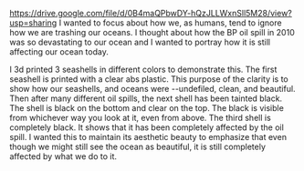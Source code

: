 https://drive.google.com/file/d/0B4maQPbwDY-hQzJLLWxnSll5M28/view?usp=sharing
I wanted to focus about how we, as humans, tend to ignore how we are trashing our oceans. I thought about how the BP oil spill in 2010 was so devastating to our ocean and I wanted to portray how it is still affecting our ocean today. 

I 3d printed 3 seashells in different colors to demonstrate this. The first seashell is printed with a clear abs plastic. This purpose of the clarity is to show how our seashells, and oceans were --undefiled, clean, and beautiful. Then after many different oil spills, the next shell has been tainted black. The shell is black on the bottom and clear on the top. The black is visible from whichever way you look at it, even from above. The third shell is completely black. It shows that it has been completely affected by the oil spill. I wanted this to maintain its aesthetic beauty to emphasize that even though we might still see the ocean as beautiful, it is still completely affected by what we do to it. 
